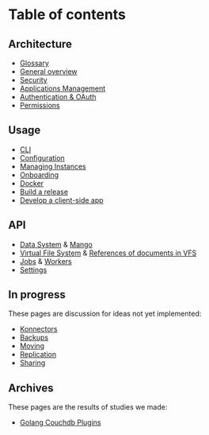 Table of contents
=================

## Architecture

- [Glossary](glossary.md)
- [General overview](architecture.md)
- [Security](security.md)
- [Applications Management](apps.md)
- [Authentication & OAuth](auth.md)
- [Permissions](permissions.md)

## Usage

- [CLI](cli/cozy-stack.md)
- [Configuration](config.md)
- [Managing Instances](instance.md)
- [Onboarding](onboarding.md)
- [Docker](docker.md)
- [Build a release](release.md)
- [Develop a client-side app](client-app-dev.md)

## API

- [Data System](data-system.md) & [Mango](mango.md)
- [Virtual File System](files.md) & [References of documents in VFS](references-docs-in-vfs.md)
- [Jobs](jobs.md) & [Workers](workers.md)
- [Settings](settings.md)

## In progress

These pages are discussion for ideas not yet implemented:

- [Konnectors](konnectors.md)
- [Backups](backup.md)
- [Moving](moving.md)
- [Replication](replication.md)
- [Sharing](sharing.md)

## Archives

These pages are the results of studies we made:

- [Golang Couchdb Plugins](couchdb-plugins.md)
